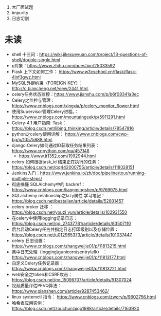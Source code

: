 1. 大厂面试题
2. impurity
3. 日志切割

# 未读
- shell 十三问：https://wiki.jikexueyuan.com/project/13-questions-of-shell/double-single.html
- g对象：https://www.zhihu.com/question/25033592
- Flask 上下文如何工作： https://www.w3cschool.cn/flask/flask-4lnf3gwz.html
- MySQL外键约束（FOREIGN KEY）： http://c.biancheng.net/view/2441.html
- celery任务状态监控：https://www.jianshu.com/p/b6f08341a3ec
- Celery之监控与管理：https://www.cnblogs.com/xingxia/p/celery_monitor_flower.html
- 使用Supervisor管理Celery进程。：https://www.cnblogs.com/mountaingeek/p/5911291.html
- Celery-4.1 用户指南: Task： https://blog.csdn.net/libing_thinking/article/details/78547816
- python之celery使用详解： https://www.cnblogs.com/cwp-bg/p/10575688.html
- django:Celery如何通过ID获取任务结果列表：https://www.cnpython.com/qa/457148
    - https://www.it1352.com/1992944.html
- celery 如何根据task_id 结束正在执行的任务：https://blog.csdn.net/qq442000755/article/details/118028151
- Jenkins入门：https://www.jenkins.io/zh/doc/pipeline/tour/running-multiple-steps/
- 彻底搞懂 SQLAlchemy中的 backref：https://www.cnblogs.com/liangmingshen/p/9769975.html
- SQLalchemy relationship之lazy属性 学习笔记： https://blog.csdn.net/bestallen/article/details/52601457
- celery broker 迁移 ： https://blog.csdn.net/youzi_yun/article/details/102931550
- 在celery中使用logging记录日志： https://blog.csdn.net/qq_27437781/article/details/83507110
- 后台启动Celery任务并指定日志打印级别以及存储位置：https://blog.csdn.net/u012965373/article/details/101037447
- celery 日志设置：https://www.cnblogs.com/zhangweijie01/p/11813215.html
- 集中日志处理（logging\gunicorn\sentry\elk） ：https://www.cnblogs.com/zhangweijie01/p/11813177.html
- 自定义Celery任务记录器： https://www.cnblogs.com/zhangweijie01/p/11813221.html
- web安全之token和CSRF攻击： https://blog.csdn.net/qq_15096707/article/details/51307024
- 视频质量评估PEVQ算法： https://www.pianshen.com/article/9287453462/
- linux systemctl 指令： https://www.cnblogs.com/zwcry/p/9602756.html
- 哈希表应用实例：https://blog.csdn.net/zouchunlaigo1988/article/details/7163920